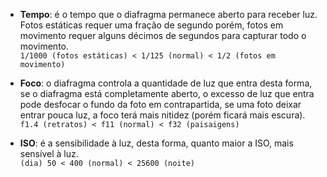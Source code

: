 + **Tempo**: é o tempo que o diafragma permanece aberto para receber luz. Fotos estáticas requer uma fração de segundo porém, fotos em movimento requer alguns décimos de segundos para capturar todo o movimento.  
`1/1000 (fotos estáticas) < 1/125 (normal) < 1/2 (fotos em movimento)`

+ **Foco**: o diafragma controla a quantidade de luz que entra desta forma, se o diafragma está completamente aberto, o excesso de luz que entra pode desfocar o fundo da foto em contrapartida, se uma foto deixar entrar pouca luz, a foco terá mais nitidez (porém ficará mais escura).  
`f1.4 (retratos) < f11 (normal) < f32 (paisaigens)`

+ **ISO**: é a sensibilidade à luz, desta forma, quanto maior a ISO, mais sensível à luz.  
`(dia) 50 < 400 (normal) < 25600 (noite)`  
